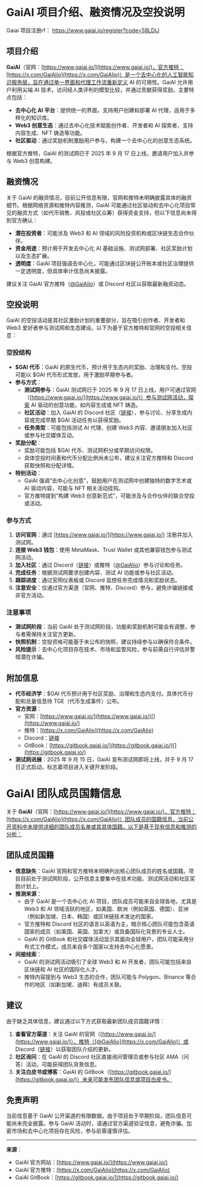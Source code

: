 # GaiAI 项目介绍、融资情况及空投说明

Gaiai 项目注册rf： https://www.gaiai.io/register?code=58LDIJ


## 项目介绍

**GaiAI**（官网：[https://www.gaiai.io/](https://www.gaiai.io/)，官方推特：[https://x.com/GaiAIio](https://x.com/GaiAIio)）是一个去中心化的人工智能知识服务层，旨在通过单一界面和代理工作流重新定义 AI 的可用性。GaiAI 允许用户利用尖端 AI 技术，访问经人类评判的模型比较，并通过贡献获得奖励。主要特点包括：

- **去中心化 AI 平台**：提供统一的界面，支持用户创建和部署 AI 代理，适用于多样化的知识库。
- **Web3 创意生态**：通过去中心化技术赋能创作者、开发者和 AI 探索者，支持内容生成、NFT 铸造等功能。
- **社区驱动**：通过奖励机制激励用户参与，构建一个去中心化的创意生态系统。

根据官方推特，GaiAI 的测试网已于 2025 年 9 月 17 日上线，邀请用户加入并参与 Web3 创意构建。

## 融资情况

关于 GaiAI 的融资情况，目前公开信息有限，官网和推特未明确披露具体的融资细节。根据网络资源和推特内容推测，GaiAI 可能通过社区驱动和去中心化项目常见的融资方式（如代币销售、风投或社区众筹）获得资金支持，但以下信息尚未得到官方确认：

- **潜在投资者**：可能涉及 Web3 和 AI 领域的风险投资机构或区块链生态合作伙伴。
- **资金用途**：预计用于开发去中心化 AI 基础设施、测试网部署、社区奖励计划以及生态扩展。
- **透明度**：GaiAI 项目强调去中心化，可能通过区块链公开账本或社区治理提供一定透明度，但具体审计信息尚未披露。

建议关注 GaiAI 官方推特（[@GaiAIio](https://x.com/GaiAIio)）或 Discord 社区以获取最新融资动态。

## 空投说明

GaiAI 的空投活动是其社区激励计划的重要部分，旨在吸引创作者、开发者和 Web3 爱好者参与测试网和生态建设。以下为基于官方推特和官网的空投相关信息：

### 空投结构
- **$GAI 代币**：GaiAI 的原生代币，预计用于生态内的奖励、治理和支付。空投可能以 $GAI 代币形式发放，用于激励早期参与者。
- **参与方式**：
  - **测试网参与**：GaiAI 测试网已于 2025 年 9 月 17 日上线，用户可通过官网（[https://www.gaiai.io/](https://www.gaiai.io/)）参与测试网活动，探索 AI 驱动的创意功能，如内容生成或 NFT 铸造。
  - **社区活动**：加入 GaiAI 的 Discord 社区（[链接](https://t.co/gS549p1dBn)），参与讨论、分享生成内容或完成早期 $GAI 活动任务以获得奖励。
  - **任务类型**：可能包括测试 AI 代理、创建 Web3 内容、邀请朋友加入社区或参与社交媒体互动。
- **奖励分配**：
  - 奖励可能包括 $GAI 代币、测试网积分或早期访问权限。
  - 具体空投时间表和代币分配比例尚未公布，建议关注官方推特和 Discord 获取快照和分配详情。
- **特别活动**：
  - GaiAI 强调“去中心化创意”，鼓励用户在测试网中创建独特的数字艺术或 AI 驱动内容，可能与 NFT 相关活动挂钩。
  - 官方推特提到“构建 Web3 创意新范式”，可能涉及与合作伙伴的联合空投或活动。

### 参与方式
1. **访问官网**：通过 [https://www.gaiai.io/](https://www.gaiai.io/) 注册并加入测试网。
2. **连接 Web3 钱包**：使用 MetaMask、Trust Wallet 或其他兼容钱包参与测试网活动。
3. **加入社区**：通过 Discord（[链接](https://t.co/gS549p1dBn)）或推特（[@GaiAIio](https://x.com/GaiAIio)）参与讨论和任务。
4. **完成任务**：根据测试网要求创建内容、测试 AI 功能或参与社区活动。
5. **跟踪进度**：通过官网仪表板或 Discord 监控任务完成情况和奖励状态。
6. **注意安全**：仅通过官方渠道（官网、推特、Discord）参与，避免诈骗链接或非官方活动。

### 注意事项
- **测试网阶段**：当前 GaiAI 处于测试网阶段，功能和奖励机制可能会有调整，参与者需保持关注官方更新。
- **快照机制**：空投资格可能基于未公布的快照，建议持续参与以确保符合条件。
- **风险提示**：去中心化项目存在技术、市场和监管风险，参与前需自行评估并警惕潜在诈骗。

## 附加信息
- **代币经济学**：$GAI 代币预计用于社区奖励、治理和生态内支付。具体代币分配和总量信息待 TGE（代币生成事件）公布。
- **官方资源**：
  - 官网：[https://www.gaiai.io/](https://www.gaiai.io/)[](https://www.gaiai.io/)
  - 推特：[https://x.com/GaiAIio](https://x.com/GaiAIio)
  - Discord：[链接](https://t.co/gS549p1dBn)
  - GitBook：[https://gitbook.gaiai.io/](https://gitbook.gaiai.io/)[](https://gitbook.gaiai.io/)
- **测试网进展**：2025 年 9 月 15 日，GaiAI 宣布测试网即将上线，并于 9 月 17 日正式启动，标志着项目进入关键开发阶段。

# GaiAI 团队成员国籍信息

关于 **GaiAI**（官网：[https://www.gaiai.io/](https://www.gaiai.io/)，官方推特：[https://x.com/GaiAIio](https://x.com/GaiAIio)）团队成员的国籍信息，当前公开资料中未提供详细的团队成员名单或其具体国籍。以下是基于现有信息和推测的分析：

## 团队成员国籍
- **信息缺失**：GaiAI 官网和官方推特未明确列出核心团队成员的姓名或国籍。项目目前处于测试网阶段，公开信息主要集中在技术功能、测试网活动和社区奖励计划上。
- **推测来源**：
  - 由于 GaiAI 是一个去中心化 AI 项目，团队成员可能来自全球各地，尤其是 Web3 和 AI 领域活跃的地区，如美国、欧洲（例如英国、德国）、亚洲（例如新加坡、日本、韩国）或区块链技术发达的国家。
  - 官方推特和 Discord 社区的语言以英语为主，暗示核心团队可能包含英语国家的成员（如美国、英国、加拿大）或具备国际化背景的专业人士。
  - GaiAI 的 GitBook 和社交媒体活动显示其面向全球用户，团队可能采用分布式工作模式，成员来自多个国家以支持去中心化愿景。
- **间接线索**：
  - GaiAI 的测试网活动吸引了全球 Web3 和 AI 开发者，团队可能包括来自区块链和 AI 社区的国际化人才。
  - 推特内容提到与 Web3 生态的合作，团队可能与 Polygon、Binance 等合作的地区（如新加坡、迪拜）有成员关联。

## 建议
由于缺乏具体信息，建议通过以下方式获取最新团队成员国籍详情：
1. **查看官方渠道**：关注 GaiAI 的官网（[https://www.gaiai.io/](https://www.gaiai.io/)）、推特（[@GaiAIio](https://x.com/GaiAIio)）或 Discord（[链接](https://t.co/gS549p1dBn)）以获取团队介绍的更新。
2. **社区询问**：在 GaiAI 的 Discord 社区直接询问管理员或参与社区 AMA（问答）活动，可能获得团队背景信息。
3. **关注白皮书或博客**：GaiAI 的 GitBook（[https://gitbook.gaiai.io/](https://gitbook.gaiai.io/)）未来可能发布团队信息或项目白皮书。

## 免责声明
当前信息基于 GaiAI 公开渠道的有限数据。由于项目处于早期阶段，团队信息可能尚未完全披露。参与 GaiAI 活动时，请通过官方渠道验证信息，避免诈骗。加密市场和去中心化项目存在风险，参与前需谨慎评估。

---
**来源**：
- GaiAI 官方网站：[https://www.gaiai.io/](https://www.gaiai.io/)
- GaiAI 官方推特：[https://x.com/GaiAIio](https://x.com/GaiAIio)
- GaiAI GitBook：[https://gitbook.gaiai.io/](https://gitbook.gaiai.io/)
